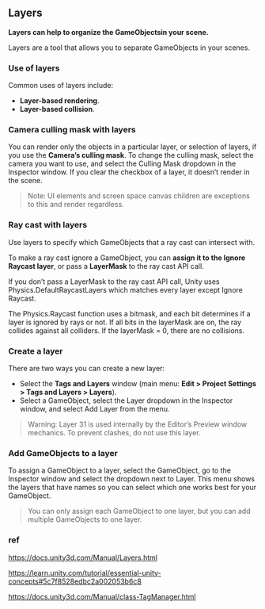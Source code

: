 ## Layers
**Layers can help to organize the GameObjectsin your scene.**

Layers are a tool that allows you to separate GameObjects in your scenes.

### Use of layers
Common uses of layers include: 
- **Layer-based rendering**. 
- **Layer-based collision**.

### Camera culling mask with layers
You can render only the objects in a particular layer, or selection of layers, if you use the **Camera’s culling mask**.
To change the culling mask, select the camera you want to use, and select the Culling Mask dropdown in the Inspector window. If you clear the checkbox of a layer, it doesn’t render in the scene.

> Note: UI elements and screen space canvas children are exceptions to this and render regardless.

### Ray cast with layers
Use layers to specify which GameObjects that a ray cast can intersect with.

To make a ray cast ignore a GameObject, you can **assign it to the Ignore Raycast layer**, or pass a **LayerMask** to the ray cast API call.

If you don’t pass a LayerMask to the ray cast API call, Unity uses Physics.DefaultRaycastLayers which matches every layer except Ignore Raycast.

The Physics.Raycast function uses a bitmask, and each bit determines if a layer is ignored by rays or not. If all bits in the layerMask are on, the ray collides against all colliders. If the layerMask = 0, there are no collisions.

### Create a layer
There are two ways you can create a new layer:

- Select the **Tags and Layers** window (main menu: **Edit > Project Settings > Tags and Layers > Layers**).
- Select a GameObject, select the Layer dropdown in the Inspector window, and select Add Layer from the menu.

> Warning: Layer 31 is used internally by the Editor’s Preview window mechanics. To prevent clashes, do not use this layer.

### Add GameObjects to a layer
To assign a GameObject to a layer, select the GameObject, go to the Inspector window and select the dropdown next to Layer. This menu shows the layers that have names so you can select which one works best for your GameObject.
> You can only assign each GameObject to one layer, but you can add multiple GameObjects to one layer.


### ref
https://docs.unity3d.com/Manual/Layers.html

https://learn.unity.com/tutorial/essential-unity-concepts#5c7f8528edbc2a002053b6c8

https://docs.unity3d.com/Manual/class-TagManager.html
